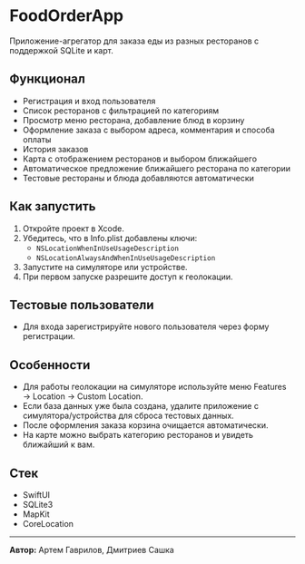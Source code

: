# FoodOrderApp

Приложение-агрегатор для заказа еды из разных ресторанов с поддержкой SQLite и карт.

## Функционал
- Регистрация и вход пользователя
- Список ресторанов с фильтрацией по категориям
- Просмотр меню ресторана, добавление блюд в корзину
- Оформление заказа с выбором адреса, комментария и способа оплаты
- История заказов
- Карта с отображением ресторанов и выбором ближайшего
- Автоматическое предложение ближайшего ресторана по категории
- Тестовые рестораны и блюда добавляются автоматически

## Как запустить
1. Откройте проект в Xcode.
2. Убедитесь, что в Info.plist добавлены ключи:
    - `NSLocationWhenInUseUsageDescription`
    - `NSLocationAlwaysAndWhenInUseUsageDescription`
3. Запустите на симуляторе или устройстве.
4. При первом запуске разрешите доступ к геолокации.

## Тестовые пользователи
- Для входа зарегистрируйте нового пользователя через форму регистрации.

## Особенности
- Для работы геолокации на симуляторе используйте меню Features → Location → Custom Location.
- Если база данных уже была создана, удалите приложение с симулятора/устройства для сброса тестовых данных.
- После оформления заказа корзина очищается автоматически.
- На карте можно выбрать категорию ресторанов и увидеть ближайший к вам.

## Стек
- SwiftUI
- SQLite3
- MapKit
- CoreLocation

---

**Автор:** Артем Гаврилов, Дмитриев Сашка
